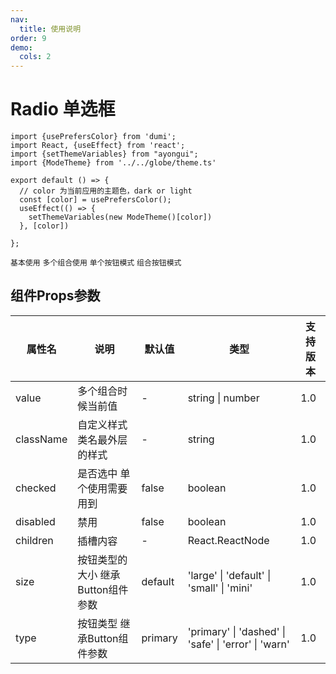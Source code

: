 ```yaml
---
nav:
  title: 使用说明
order: 9
demo:
  cols: 2
---
```


# Radio 单选框

```tsx  hideCode=true inline=true
import {usePrefersColor} from 'dumi';
import React, {useEffect} from 'react';
import {setThemeVariables} from "ayongui";
import {ModeTheme} from '../../globe/theme.ts'

export default () => {
  // color 为当前应用的主题色，dark or light
  const [color] = usePrefersColor();
  useEffect(() => {
    setThemeVariables(new ModeTheme()[color])
  }, [color])

};
```

<code src="./demos/base.tsx">基本使用</code>
<code src="./demos/group.tsx">多个组合使用</code>
<code src="./demos/button.tsx">单个按钮模式</code>
<code src="./demos/group-button.tsx">组合按钮模式</code>

 

## 组件Props参数

| 属性名       | 说明                   | 默认值     | 类型                                                   | 支持版本 |
|-----------|----------------------|---------|------------------------------------------------------|------|
| value     | 多个组合时候当前值            | -       | string \| number                                     | 1.0  |
| className | 自定义样式类名最外层的样式        | -       | string                                               | 1.0  |
| checked   | 是否选中 单个使用需要用到        | false   | boolean                                              | 1.0  |
| disabled  | 禁用                   | false   | boolean                                              | 1.0  |
| children  | 插槽内容                 | -       | React.ReactNode                                      | 1.0  |
| size      | 按钮类型的大小 继承Button组件参数 | default | 'large' \| 'default' \| 'small' \| 'mini'            | 1.0  |
| type      | 按钮类型 继承Button组件参数    | primary | 'primary' \| 'dashed' \| 'safe' \| 'error' \| 'warn' | 1.0  |
